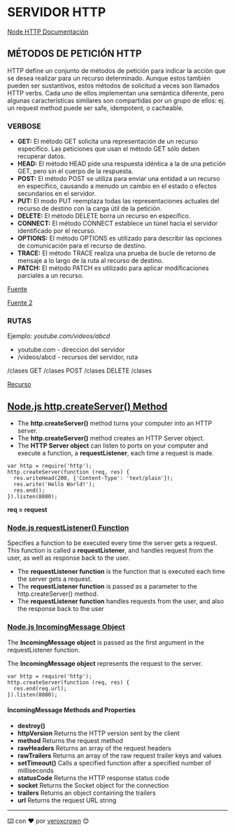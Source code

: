 # SERVIDOR HTTP
[Node HTTP Documentación](https://nodejs.org/dist/latest-v14.x/docs/api/http.html#http_http_createserver_options_requestlistener)

## MÉTODOS DE PETICIÓN HTTP
HTTP define un conjunto de métodos de petición para indicar la acción que se desea realizar para un recurso determinado. Aunque estos también pueden ser sustantivos, estos métodos de solicitud a veces son llamados HTTP verbs. Cada uno de ellos implementan una semántica diferente, pero algunas características similares son compartidas por un grupo de ellos: ej. un request method puede ser safe, idempotent, o cacheable.

### VERBOSE
* **GET:** El método GET  solicita una representación de un recurso específico. Las peticiones que usan el método GET sólo deben recuperar datos.
* **HEAD:** El método HEAD pide una respuesta idéntica a la de una petición GET, pero sin el cuerpo de la respuesta.
* **POST:** El método POST se utiliza para enviar una entidad a un recurso en específico, causando a menudo un cambio en el estado o efectos secundarios en el servidor.
* **PUT:** El modo PUT reemplaza todas las representaciones actuales del recurso de destino con la carga útil de la petición.
* **DELETE:** El método DELETE borra un recurso en específico.
* **CONNECT:** El método CONNECT establece un túnel hacia el servidor identificado por el recurso.
* **OPTIONS:** El método OPTIONS es utilizado para describir las opciones de comunicación para el recurso de destino.
* **TRACE:** El método TRACE  realiza una prueba de bucle de retorno de mensaje a lo largo de la ruta al recurso de destino.
* **PATCH:** El método PATCH  es utilizado para aplicar modificaciones parciales a un recurso.

[Fuente](https://developer.mozilla.org/es/docs/Web/HTTP/Methods)

[Fuente 2](https://www.w3schools.com/nodejs/obj_http_incomingmessage.asp)

### RUTAS

Ejemplo: _youtube.com/videos/abcd_
* youtube.com - direccion del servidor
* /videos/abcd - recursos del servidor, ruta

/clases
GET /clases
POST /clases
DELETE /clases

[Recurso](https://insomnia.rest/)

## [Node.js http.createServer() Method](https://www.w3schools.com/nodejs/met_http_createserver.asp)

* The **http.createServer()** method turns your computer into an HTTP server.
* The **http.createServer()** method creates an HTTP Server object.
* The **HTTP Server object** can listen to ports on your computer and execute a function, a **requestListener**, each time a request is made.

```
var http = require('http');
http.createServer(function (req, res) {
  res.writeHead(200, {'Content-Type': 'text/plain'});
  res.write('Hello World!');
  res.end();
}).listen(8080);
```
**req = request**
### [Node.js requestListener() Function](https://www.w3schools.com/nodejs/func_http_requestlistener.asp)
Specifies a function to be executed every time the server gets a request. This function is called a **requestListener**, and handles request from the user, as well as response back to the user.

* The **requestListener function** is the function that is executed each time the server gets a request.
* The **requestListener function** is passed as a parameter to the http.createServer() method.
* The **requestListener function** handles requests from the user, and also the response back to the user

### [Node.js IncomingMessage Object](https://www.w3schools.com/nodejs/obj_http_incomingmessage.asp)

The **IncomingMessage object** is passed as the first argument in the requestListener function.

The **IncomingMessage object** represents the request to the server.

```
var http = require('http');
http.createServer(function (req, res) {
  res.end(req.url);
}).listen(8080);
```

#### IncomingMessage Methods and Properties

* **destroy()**
* **httpVersion**    Returns the HTTP version sent by the client
* **method**         Returns the request method
* **rawHeaders**     Returns an array of the request headers
* **rawTrailers**    Returns an array of the raw request trailer keys and values
* **setTimeout()**   Calls a specified function after a specified number of milliseconds
* **statusCode**     Returns the HTTP response status code
* **socket**         Returns the Socket object for the connection
* **trailers**       Returns an object containing the trailers
* **url**            Returns the request URL string

---
⌨️ con ❤️ por [veroxcrown](https://github.com/veroxcrown) 😊
